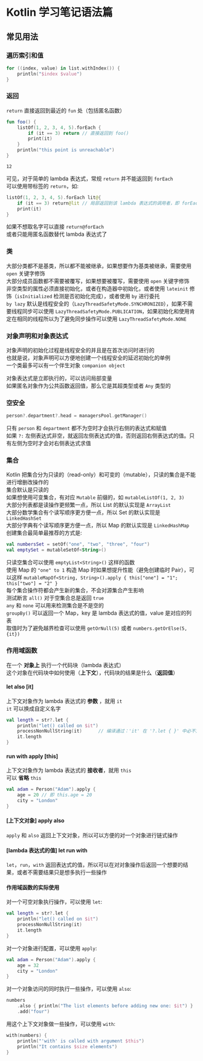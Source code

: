 # Kotlin 学习笔记语法篇

## 常见用法

### 遍历索引和值

```kotlin
for ((index, value) in list.withIndex()) {
    println("$index $value")
}
```

### 返回

`return` 直接返回到最近的 `fun` 处（包括匿名函数）  

```kotlin
fun foo() {
    listOf(1, 2, 3, 4, 5).forEach {
        if (it == 3) return // 直接返回到 foo()
        print(it)
    }
    println("this point is unreachable")
}
```

```text
12
```

可见，对于简单的 lambda 表达式，常规 `return` 并不能返回到 `forEach`  
可以使用带标签的 `return`，如:  

```kotlin
listOf(1, 2, 3, 4, 5).forEach lit@{
    if (it == 3) return@lit // 局部返回到该 lambda 表达式的调用者，即 forEach 循环，return@forEach 也可以
    print(it)
}
```

如果不想取名字可以直接 `return@forEach`  
或者只能用匿名函数替代 lambda 表达式了  

### 类

大部分类都不是基类，所以都不能被继承，如果想要作为基类被继承，需要使用 `open` 关键字修饰  
大部分成员函数都不需要被覆写，如果想要被覆写，需要使用 `open` 关键字修饰  
非空类型的属性必须直接初始化，或者在构造器中初始化，或者使用 `lateinit` 修饰（`isInitialized` 检测是否初始化完成），或者使用 `by` 进行委托  
`by lazy` 默认是线程安全的（`LazyThreadSafetyMode.SYNCHRONIZED`），如果不需要线程同步可以使用 `LazyThreadSafetyMode.PUBLICATION`，如果初始化和使用肯定在相同的线程所以为了避免同步操作可以使用 `LazyThreadSafetyMode.NONE`  

### 对象声明和对象表达式

对象声明的初始化过程是线程安全的并且是在首次访问时进行的  
也就是说，对象声明可以方便地创建一个线程安全的延迟初始化的单例  
一个类最多可以有一个伴生对象 `companion object`  

对象表达式是立即执行的，可以访问局部变量  
如果匿名对象作为公共函数返回值，那么它是其超类型或者 `Any` 类型的  

### 空安全

```kotlin
person?.department?.head = managersPool.getManager()
```

只有 `person` 和 `department` 都不为空时才会执行右侧的表达式和赋值  
如果 `?:` 左侧表达式非空，就返回左侧表达式的值，否则返回右侧表达式的值。只有左侧为空时才会对右侧表达式求值  

### 集合

Kotlin 把集合分为只读的（read-only）和可变的（mutable），只读的集合是不能进行增删改操作的  
集合默认是只读的  
如果想使用可变集合，有对应 `Mutable` 前缀的，如 `mutableListOf(1, 2, 3)`  
大部分列表都是读操作更频繁一点，所以 List 的默认实现是 `ArrayList`  
大部分数学集合有个读写顺序更方便一点，所以 Set 的默认实现是 `LinkedHashSet`  
大部分字典有个读写顺序更方便一点，所以 Map 的默认实现是 `LinkedHashMap`  
创建集合最简单最推荐的方式是:  

```kotlin
val numbersSet = setOf("one", "two", "three", "four")
val emptySet = mutableSetOf<String>()
```

只读空集合可以使用 `emptyList<String>()` 这样的函数  
使用 Map 的 `"one" to 1` 构造 Map 时如果想提升性能（避免创建临时 Pair），可以这样 `mutableMapOf<String, String>().apply { this["one"] = "1"; this["two"] = "2" }`  
每个集合操作符都会产生新的集合，不会对源集合产生影响  
测试断言 `all()` 对于空集合总是返回 `true`  
`any` 和 `none` 可以用来检测集合是不是空的  
`groupBy()` 可以返回一个 Map，key 是 lambda 表达式的值，value 是对应的列表  
取值时为了避免越界检查可以使用 `getOrNull(5)` 或者 `numbers.getOrElse(5, {it})`  

### 作用域函数

在一个 **对象上** 执行一个代码块（lambda 表达式）  
这个对象在代码块中如何使用（**上下文**），代码块的结果是什么（**返回值**）  

#### let also [it]

上下文对象作为 lambda 表达式的 **参数** ，就用 `it`  
`it` 可以换成自定义名字  

```kotlin
val length = str?.let {
    println("let() called on $it")
    processNonNullString(it)      // 编译通过：'it' 在 '?.let { }' 中必不为空
    it.length
}
```

#### run with apply [this]

上下文对象作为 lambda 表达式的 **接收者**，就用 `this`  
可以 **省略** `this`  

```kotlin
val adam = Person("Adam").apply {
    age = 20 // 即 this.age = 20
    city = "London"
}
```

#### [上下文对象] apply also  

`apply` 和 `also` 返回上下文对象，所以可以方便的对一个对象进行链式操作  

#### [lambda 表达式的值] let run with

`let`，`run`，`with` 返回表达式的值，所以可以在对对象操作后返回一个想要的结果，或者不需要结果只是想多执行一些操作  

#### 作用域函数的实际使用

对一个可空对象执行操作，可以使用 `let`:  

```kotlin
val length = str?.let { 
    println("let() called on $it")        
    processNonNullString(it)
    it.length
}
```

对一个对象进行配置，可以使用 `apply`:  

```kotlin
val adam = Person("Adam").apply {
    age = 32
    city = "London"        
}
```

对一个对象访问的同时执行一些操作，可以使用 `also`:  

```kotlin
numbers
    .also { println("The list elements before adding new one: $it") }
    .add("four")
```

用这个上下文对象做一些操作，可以使用 `with`:  

```kotlin
with(numbers) {
    println("'with' is called with argument $this")
    println("It contains $size elements")
}
```
